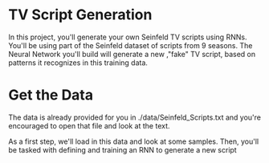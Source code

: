 # TV Script Generation
In this project, you'll generate your own Seinfeld TV scripts using RNNs. You'll be using part of the Seinfeld dataset of scripts from 9 seasons. The Neural Network you'll build will generate a new ,"fake" TV script, based on patterns it recognizes in this training data.

# Get the Data
The data is already provided for you in ./data/Seinfeld_Scripts.txt and you're encouraged to open that file and look at the text.

As a first step, we'll load in this data and look at some samples.
Then, you'll be tasked with defining and training an RNN to generate a new script
